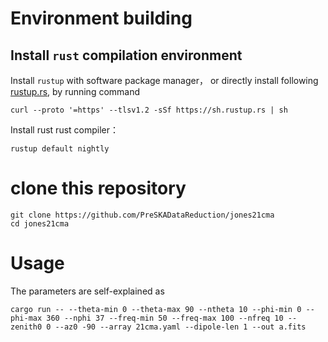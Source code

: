 # Environment building
## Install `rust` compilation environment
Install `rustup` with software package manager， or directly install following [rustup.rs](https://rustup.rs), by running command
```
curl --proto '=https' --tlsv1.2 -sSf https://sh.rustup.rs | sh
```

Install rust rust compiler：
```
rustup default nightly
```

# clone this repository
```
git clone https://github.com/PreSKADataReduction/jones21cma
cd jones21cma
```

# Usage
The parameters are self-explained as
```
cargo run -- --theta-min 0 --theta-max 90 --ntheta 10 --phi-min 0 --phi-max 360 --nphi 37 --freq-min 50 --freq-max 100 --nfreq 10 --zenith0 0 --az0 -90 --array 21cma.yaml --dipole-len 1 --out a.fits
```
